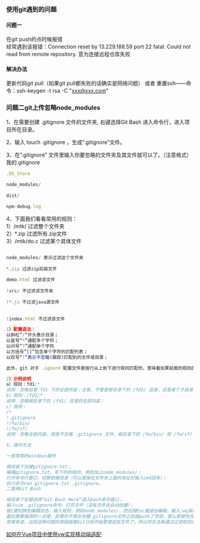 ### 使用git遇到的问题
#### 问题一
在git push的点时候报错<br />
经常遇到该报错：Connection reset by 13.229.188.59 port 22 fatal: Could not read from remote repository.
意为连接远程仓库失败
#### 解决办法
更新代码git pull（如果git pull都失败的话确实是网络问题）  或者 重置ssh——命令：ssh-keygen -t rsa -C "xxx@xxx.com"
### 问题二git上传忽略node_modules
1、在需要创建 .gitignore 文件的文件夹, 右键选择Git Bash 进入命令行，进入项目所在目录。<br />

2、输入 touch .gitignore ，生成“.gitignore”文件。<br />

3、在”.gitignore” 文件里输入你要忽略的文件夹及其文件就可以了。（注意格式）<br />
我的.gitignore<br />
```js
.DS_Store
 
node_modules/
 
dist/

npm-debug.log

```

4、下面我们看看常用的规则：<br />
1）/mtk/               过滤整个文件夹<br />
2）*.zip                过滤所有.zip文件<br />
3）/mtk/do.c         过滤某个具体文件<br />
```js

node_modules/ 表示过滤这个文件夹
 
*.zip 过滤zip后缀文件
 
demo.html 过滤该文件
 
!src/ 不过滤该文件夹
 
!*.js 不过滤java源文件
 
 
!index.html 不过滤该文件

```
```js
1）配置语法：
以斜杠“/”开头表示目录；
以星号“*”通配多个字符；
以问号“?”通配单个字符
以方括号“[]”包含单个字符的匹配列表；
以叹号“!”表示不忽略(跟踪)匹配到的文件或目录；

此外，git 对于 .ignore 配置文件是按行从上到下进行规则匹配的，意味着如果前面的规则匹配的范围更大，则后面的规则将不会生效；

2）示例说明
a）规则：fd1/*
说明：忽略目录 fd1 下的全部内容；注意，不管是根目录下的 /fd1/ 目录，还是某个子目录 /child/fd1/ 目录，都会被忽略；
b）规则：/fd1/*
说明：忽略根目录下的 /fd1/ 目录的全部内容；
c）规则：
/*
!.gitignore
!/fw/bin/
!/fw/sf/
说明：忽略全部内容，但是不忽略 .gitignore 文件、根目录下的 /fw/bin/ 和 /fw/sf/ 目录；

5、操作方法

一是常规的windows操作

根目录下创建gitignore.txt；
编辑gitignore.txt，写下你的规则，例如加上node_modules/；
打开命令行窗口，切换到根目录（可以直接在文件夹上面的地址栏输入cmd回车）；
执行命令ren gitignore.txt .gitignore。
二是用Git Bash

根目录下右键选择“Git Bash Here”进入bash命令窗口；
输入vim .gitignore命令，打开文件（没有文件会自动创建）；
按i键切换到编辑状态，输入规则，例如node_modules/，然后按Esc键退出编辑，输入:wq保存退出。
最后需要强调的一点是，如果你不慎在创建.gitignore文件之前就push了项目，那么即使你在.gitignore文件中写入新的过滤规则，这些规则也不会起作用，Git仍然会对所有文件进行版本管理。
简单来说，出现这种问题的原因就是Git已经开始管理这些文件了，所以你无法再通过过滤规则过滤它们。因此一定要养成在项目开始就创建.gitignore文件的习惯，否则一旦push，处理起来会非常麻烦。
```
<a href="https://blog.csdn.net/qq_37818095/article/details/82145062" target="view_window">如何在Vue项目中使用vw实现移动端适配</a>